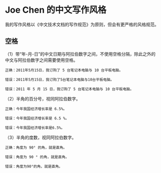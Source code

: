 # Joe Chen 的中文写作风格

我的写作风格以《中文技术文档的写作规范》为原则，但会有更严格的风格规范。

## 空格

（1）带“年-月-日”的中文日期与阿拉伯数字之间，不使用空格分隔，除此之外的中文与阿拉伯数字之间需要使用空格。

```
正确：2011年5月15日，我订购了 5 台笔记本电脑与 10 台平板电脑。

错误：2011年5月15日，我订购了5台笔记本电脑与10台平板电脑。

错误：2011 年 5 月 15 日，我订购了 5 台笔记本电脑与 10 台平板电脑。
```

（2）半角的百分号，视同阿拉伯数字。

```
正确：今年我国经济增长率是 6.5%。

错误：今年我国经济增长率是 6.5 %。

错误：今年我国经济增长率是6.5%。
```

（3）半角的度数，视同阿拉伯数字。

```
正确：角度为 90° 的角，就是直角。

错误：角度为 90 ° 的角，就是直角。

错误：角度为90°的角，就是直角。
```
